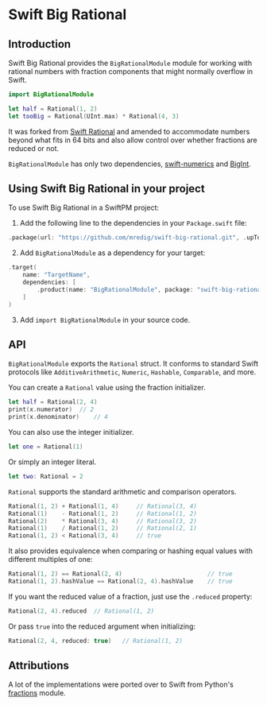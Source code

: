 # Swift Big Rational

## Introduction

Swift Big Rational provides the `BigRationalModule` module for working with rational numbers with fraction components that might normally overflow in Swift.
```swift
import BigRationalModule

let half = Rational(1, 2)
let tooBig = Rational(UInt.max) * Rational(4, 3)
```

It was forked from [Swift Rational](https://github.com/abdel-17/swift-rational) and amended to accommodate numbers beyond what fits in 64 bits and also allow control over whether fractions are reduced or not.

`BigRationalModule` has only two dependencies, [swift-numerics](https://github.com/apple/swift-numerics/tree/main) and [BigInt](https://github.com/attaswift/BigInt).

## Using Swift Big Rational in your project

To use Swift Big Rational in a SwiftPM project:

1. Add the following line to the dependencies in your `Package.swift` file:

```swift
.package(url: "https://github.com/mredig/swift-big-rational.git", .upToNextMinor("1.1.0"))
```

2. Add `BigRationalModule` as a dependency for your target:

```swift
.target(
	name: "TargetName",
	dependencies: [
		.product(name: "BigRationalModule", package: "swift-big-rational")
	]
)
```

3. Add `import BigRationalModule` in your source code.

## API

`BigRationalModule` exports the `Rational` struct. It conforms to standard Swift protocols like `AdditiveArithmetic`, `Numeric`, `Hashable`, `Comparable`, and more.

You can create a `Rational` value using the fraction initializer.
```swift
let half = Rational(2, 4)
print(x.numerator)	// 2
print(x.denominator)	// 4
```

You can also use the integer initializer.
```swift
let one = Rational(1)
```

Or simply an integer literal.
```swift
let two: Rational = 2
```

`Rational` supports the standard arithmetic and comparison operators.
```swift
Rational(1, 2) + Rational(1, 4)		// Rational(3, 4)
Rational(1)    - Rational(1, 2)		// Rational(1, 2)
Rational(2)    * Rational(3, 4)		// Rational(3, 2)
Rational(1)    / Rational(1, 2)		// Rational(2, 1)
Rational(1, 2) < Rational(3, 4)		// true
```

It also provides equivalence when comparing or hashing equal values with different multiples of one:
```swift
Rational(1, 2) == Rational(2, 4)						// true
Rational(1, 2).hashValue == Rational(2, 4).hashValue	// true
```

If you want the reduced value of a fraction, just use the `.reduced` property:
```swift
Rational(2, 4).reduced	// Rational(1, 2)
```
Or pass `true` into the reduced argument when initializing:
```swift
Rational(2, 4, reduced: true)	// Rational(1, 2)
```


## Attributions
A lot of the implementations were ported over to Swift from Python's [fractions](https://github.com/python/cpython/blob/main/Lib/fractions.py) module.
